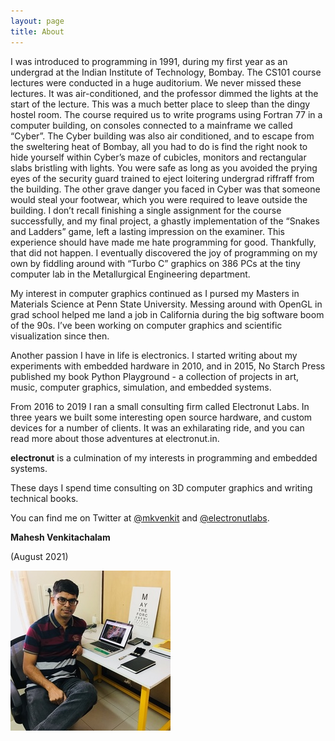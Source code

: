 ```yaml
---
layout: page
title: About
---
```


I was introduced to programming in 1991, during my first year as an undergrad at the Indian Institute of Technology, Bombay. The CS101 course lectures were conducted in a huge auditorium. We never missed these lectures. It was air-conditioned, and the professor dimmed the lights at the start of the lecture. This was a much better place to sleep than the dingy hostel room. The course required us to write programs using Fortran 77 in a computer building, on consoles connected to a mainframe we called “Cyber”. The Cyber building was also air conditioned, and to escape from the sweltering heat of Bombay, all you had to do is find the right nook to hide yourself within Cyber’s maze of cubicles, monitors and rectangular slabs bristling with lights. You were safe as long as you avoided the prying eyes of the security guard trained to eject loitering undergrad riffraff from the building. The other grave danger you faced in Cyber was that someone would steal your footwear, which you were required to leave outside the building. I don’t recall finishing a single assignment for the course successfully, and my final project, a ghastly implementation of the “Snakes and Ladders” game, left a lasting impression on the examiner. This experience should have made me hate programming for good. Thankfully, that did not happen. I eventually discovered the joy of programming on my own by fiddling around with “Turbo C” graphics on 386 PCs at the tiny computer lab in the Metallurgical Engineering department.

My interest in computer graphics continued as I pursed my Masters in Materials Science at Penn State University. Messing around with OpenGL in grad school helped me land a job in California during the big software boom of the 90s. I’ve been working on computer graphics and scientific visualization since then.

Another passion I have in life is electronics. I started writing about my experiments with embedded hardware in 2010, and in 2015, No Starch Press published my book Python Playground - a collection of projects in art, music, computer graphics, simulation, and embedded systems.

From 2016 to 2019 I ran a small consulting firm called Electronut Labs. In three years we built some interesting open source hardware, and custom devices for a number of clients. It was an exhilarating ride, and you can read more about those adventures at electronut.in.

**electronut** is a culmination of my interests in programming and embedded systems. 

These days I spend time consulting on 3D computer graphics and writing technical books.

You can find me on Twitter at [@mkvenkit][1] and [@electronutlabs][2].

**Mahesh Venkitachalam**

(August 2021)

![portrait](images/mahesh-portrait.jpg)

[1]: https://twitter.com/mkvenkit
[2]: https://twitter.com/electronutLabs
